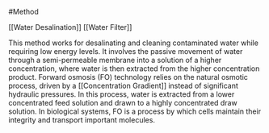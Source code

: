 #Method 

[[Water Desalination]]
[[Water Filter]]

This method works for desalinating and cleaning contaminated water while requiring low energy levels. It involves the passive movement of water through a semi-permeable membrane into a solution of a higher concentration, where water is then extracted from the higher concentration product. Forward osmosis (FO) technology relies on the natural osmotic process, driven by a [[Concentration Gradient]] instead of significant hydraulic pressures. In this process, water is extracted from a lower concentrated feed solution and drawn to a highly concentrated draw solution. In biological systems, FO is a process by which cells maintain their integrity and transport important molecules.